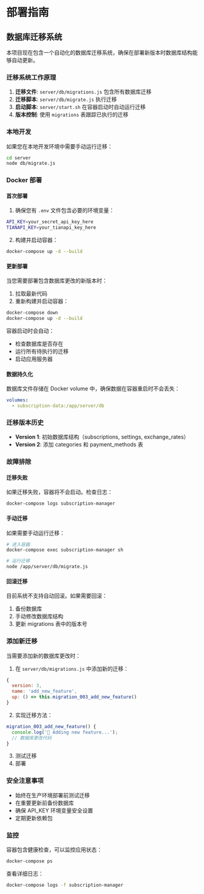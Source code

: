 # 部署指南

## 数据库迁移系统

本项目现在包含一个自动化的数据库迁移系统，确保在部署新版本时数据库结构能够自动更新。

### 迁移系统工作原理

1. **迁移文件**: `server/db/migrations.js` 包含所有数据库迁移
2. **迁移脚本**: `server/db/migrate.js` 执行迁移
3. **启动脚本**: `server/start.sh` 在容器启动时自动运行迁移
4. **版本控制**: 使用 `migrations` 表跟踪已执行的迁移

### 本地开发

如果您在本地开发环境中需要手动运行迁移：

```bash
cd server
node db/migrate.js
```

### Docker 部署

#### 首次部署

1. 确保您有 `.env` 文件包含必要的环境变量：
```bash
API_KEY=your_secret_api_key_here
TIANAPI_KEY=your_tianapi_key_here
```

2. 构建并启动容器：
```bash
docker-compose up -d --build
```

#### 更新部署

当您需要部署包含数据库更改的新版本时：

1. 拉取最新代码
2. 重新构建并启动容器：
```bash
docker-compose down
docker-compose up -d --build
```

容器启动时会自动：
- 检查数据库是否存在
- 运行所有待执行的迁移
- 启动应用服务器

#### 数据持久化

数据库文件存储在 Docker volume 中，确保数据在容器重启时不会丢失：
```yaml
volumes:
  - subscription-data:/app/server/db
```

### 迁移版本历史

- **Version 1**: 初始数据库结构（subscriptions, settings, exchange_rates）
- **Version 2**: 添加 categories 和 payment_methods 表

### 故障排除

#### 迁移失败

如果迁移失败，容器将不会启动。检查日志：
```bash
docker-compose logs subscription-manager
```

#### 手动迁移

如果需要手动运行迁移：
```bash
# 进入容器
docker-compose exec subscription-manager sh

# 运行迁移
node /app/server/db/migrate.js
```

#### 回滚迁移

目前系统不支持自动回滚。如果需要回滚：

1. 备份数据库
2. 手动修改数据库结构
3. 更新 migrations 表中的版本号

### 添加新迁移

当需要添加新的数据库更改时：

1. 在 `server/db/migrations.js` 中添加新的迁移：
```javascript
{
  version: 3,
  name: 'add_new_feature',
  up: () => this.migration_003_add_new_feature()
}
```

2. 实现迁移方法：
```javascript
migration_003_add_new_feature() {
  console.log('📝 Adding new feature...');
  // 数据库更改代码
}
```

3. 测试迁移
4. 部署

### 安全注意事项

- 始终在生产环境部署前测试迁移
- 在重要更新前备份数据库
- 确保 API_KEY 环境变量安全设置
- 定期更新依赖包

### 监控

容器包含健康检查，可以监控应用状态：
```bash
docker-compose ps
```

查看详细日志：
```bash
docker-compose logs -f subscription-manager
```
